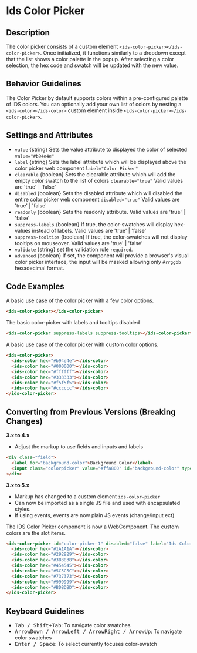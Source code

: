# Ids Color Picker

## Description

The color picker consists of a custom element `<ids-color-picker></ids-color-picker>`. Once initialized, it functions similarly to a dropdown except that the list shows a color palette in the popup. After selecting a color selection, the hex code and swatch will be updated with the new value.

## Behavior Guidelines

The Color Picker by default supports colors within a pre-configured palette of IDS colors. You can optionally add your own list of colors by nesting a `<ids-color></ids-color>` custom element inside `<ids-color-picker></ids-color-picker>`.

## Settings and Attributes
- `value` {string} Sets the value attribute to displayed the color of selected `value="#b94e4e"`
- `label` {string} Sets the label attribute which will be displayed above the color picker web component `label="Color Picker"`
- `clearable` {boolean} Sets the clearable attribute which will add the empty color swatch to the list of colors `clearable="true"` Valid values are 'true' | 'false'
- `disabled` {boolean} Sets the disabled attribute which will disabled the entire color picker web component `disabled="true"` Valid values are 'true' | 'false'
- `readonly` {boolean} Sets the readonly attribute. Valid values are 'true' | 'false'
- `suppress-labels` {boolean} If true, the color-swatches will display hex-values instead of labels. Valid values are 'true' | 'false'
- `suppress-tooltips` {boolean} If true, the color-swatches will not display tooltips on mouseover. Valid values are 'true' | 'false'
- `validate` {string} set the validation rule `required`.
- `advanced` {boolean} If set, the component will provide a browser's visual color picker interface, the input will be masked allowing only `#rrggbb` hexadecimal format.

## Code Examples

A basic use case of the color picker with a few color options.
```html
<ids-color-picker></ids-color-picker>
```

The basic color-picker with labels and tooltips disabled
```html
<ids-color-picker suppress-labels suppress-tooltips></ids-color-picker>
```

A basic use case of the color picker with custom color options.
```html
<ids-color-picker>
  <ids-color hex="#b94e4e"></ids-color>
  <ids-color hex="#000000"></ids-color>
  <ids-color hex="#ffffff"></ids-color>
  <ids-color hex="#333333"></ids-color>
  <ids-color hex="#f5f5f5"></ids-color>
  <ids-color hex="#cccccc"></ids-color>
</ids-color-picker>
```

## Converting from Previous Versions (Breaking Changes)

**3.x to 4.x**
- Adjust the markup to use fields and inputs and labels
```html
<div class="field">
  <label for="background-color">Background Color</label>
  <input class="colorpicker" value="#ffa800" id="background-color" type="text" />
</div>
```

**3.x to 5.x**
- Markup has changed to a custom element `ids-color-picker`
- Can now be imported as a single JS file and used with encapsulated styles.
- If using events, events are now plain JS events (change/input ect)

The IDS Color Picker component is now a WebComponent. The custom colors are the slot items.

```html
<ids-color-picker id="color-picker-1" disabled="false" label="Ids Color Picker">
  <ids-color hex="#1A1A1A"></ids-color>
  <ids-color hex="#292929"></ids-color>
  <ids-color hex="#383838"></ids-color>
  <ids-color hex="#454545"></ids-color>
  <ids-color hex="#5C5C5C"></ids-color>
  <ids-color hex="#737373"></ids-color>
  <ids-color hex="#999999"></ids-color>
  <ids-color hex="#BDBDBD"></ids-color>
</ids-color-picker>
```

## Keyboard Guidelines

- <kbd>Tab / Shift+Tab</kbd>: To navigate color swatches
- <kbd>ArrowDown / ArrowLeft / ArrowRight / ArrowUp</kbd>: To navigate color swatches
- <kbd>Enter / Space</kbd>: To select currently focuses color-swatch
